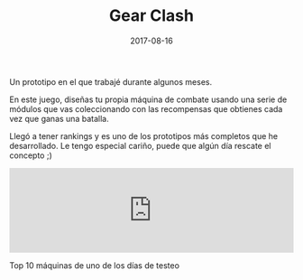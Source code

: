 ﻿---
layout: post
title: Gear Clash
date: 2017-08-16
description: Batallas de creatividad
img: assets/img/cover/gearcrash.png
tags: [Juegos]
status: published
---

Un prototipo en el que trabajé durante algunos meses.

En este juego, diseñas tu propia máquina de combate usando una serie de módulos que vas coleccionando con las recompensas que obtienes cada vez que ganas una batalla.

Llegó a tener rankings y es uno de los prototipos más completos que he desarrollado. Le tengo especial cariño, puede que algún día rescate el concepto ;)

<div class="video-container">
  <iframe style="width: 100%;" src="https://www.youtube.com/embed/chIGI-HMM8E?rel=0" frameborder="0" gesture="media" allow="encrypted-media" allowfullscreen></iframe>
</div>
<p class="image-caption">Top 10 máquinas de uno de los días de testeo</p>

<!-- Sample image embed
![]({{ "/assets/img/content/cardcreatorproto.png" | absolute_url }})
<p class="image-caption">Image caption</p>
-->

<!-- Sample blockquote
<blockquote>
Del juego de cartas me olvidé poco después de empezar la aplicación.
</blockquote>
-->

<!-- Sample responsive video embed
<div class="video-container">
  <iframe style="width: 100%;" src="https://www.youtube.com/embed/liMw3yfeTdo?rel=0" frameborder="0" gesture="media" allow="encrypted-media" allowfullscreen></iframe>
</div>
<p class="image-caption">¡Trailer 2.0, con mucho swing!</p>
-->